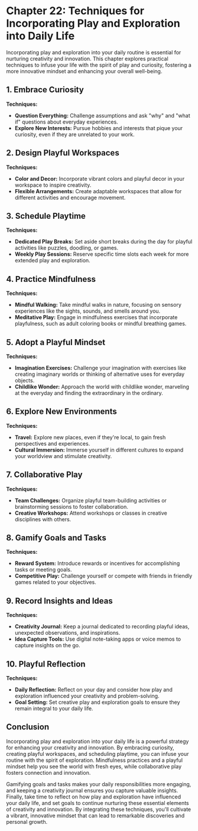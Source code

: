 Chapter 22: Techniques for Incorporating Play and Exploration into Daily Life
=============================================================================

Incorporating play and exploration into your daily routine is essential for nurturing creativity and innovation. This chapter explores practical techniques to infuse your life with the spirit of play and curiosity, fostering a more innovative mindset and enhancing your overall well-being.

**1. Embrace Curiosity**
------------------------

**Techniques:**

* **Question Everything:** Challenge assumptions and ask "why" and "what if" questions about everyday experiences.
* **Explore New Interests:** Pursue hobbies and interests that pique your curiosity, even if they are unrelated to your work.

**2. Design Playful Workspaces**
--------------------------------

**Techniques:**

* **Color and Decor:** Incorporate vibrant colors and playful decor in your workspace to inspire creativity.
* **Flexible Arrangements:** Create adaptable workspaces that allow for different activities and encourage movement.

**3. Schedule Playtime**
------------------------

**Techniques:**

* **Dedicated Play Breaks:** Set aside short breaks during the day for playful activities like puzzles, doodling, or games.
* **Weekly Play Sessions:** Reserve specific time slots each week for more extended play and exploration.

**4. Practice Mindfulness**
---------------------------

**Techniques:**

* **Mindful Walking:** Take mindful walks in nature, focusing on sensory experiences like the sights, sounds, and smells around you.
* **Meditative Play:** Engage in mindfulness exercises that incorporate playfulness, such as adult coloring books or mindful breathing games.

**5. Adopt a Playful Mindset**
------------------------------

**Techniques:**

* **Imagination Exercises:** Challenge your imagination with exercises like creating imaginary worlds or thinking of alternative uses for everyday objects.
* **Childlike Wonder:** Approach the world with childlike wonder, marveling at the everyday and finding the extraordinary in the ordinary.

**6. Explore New Environments**
-------------------------------

**Techniques:**

* **Travel:** Explore new places, even if they're local, to gain fresh perspectives and experiences.
* **Cultural Immersion:** Immerse yourself in different cultures to expand your worldview and stimulate creativity.

**7. Collaborative Play**
-------------------------

**Techniques:**

* **Team Challenges:** Organize playful team-building activities or brainstorming sessions to foster collaboration.
* **Creative Workshops:** Attend workshops or classes in creative disciplines with others.

**8. Gamify Goals and Tasks**
-----------------------------

**Techniques:**

* **Reward System:** Introduce rewards or incentives for accomplishing tasks or meeting goals.
* **Competitive Play:** Challenge yourself or compete with friends in friendly games related to your objectives.

**9. Record Insights and Ideas**
--------------------------------

**Techniques:**

* **Creativity Journal:** Keep a journal dedicated to recording playful ideas, unexpected observations, and inspirations.
* **Idea Capture Tools:** Use digital note-taking apps or voice memos to capture insights on the go.

**10. Playful Reflection**
--------------------------

**Techniques:**

* **Daily Reflection:** Reflect on your day and consider how play and exploration influenced your creativity and problem-solving.
* **Goal Setting:** Set creative play and exploration goals to ensure they remain integral to your daily life.

**Conclusion**
--------------

Incorporating play and exploration into your daily life is a powerful strategy for enhancing your creativity and innovation. By embracing curiosity, creating playful workspaces, and scheduling playtime, you can infuse your routine with the spirit of exploration. Mindfulness practices and a playful mindset help you see the world with fresh eyes, while collaborative play fosters connection and innovation.

Gamifying goals and tasks makes your daily responsibilities more engaging, and keeping a creativity journal ensures you capture valuable insights. Finally, take time to reflect on how play and exploration have influenced your daily life, and set goals to continue nurturing these essential elements of creativity and innovation. By integrating these techniques, you'll cultivate a vibrant, innovative mindset that can lead to remarkable discoveries and personal growth.
